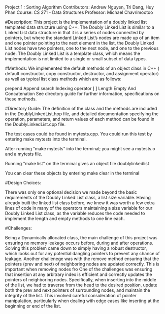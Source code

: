 Project 1 : Sorting Algorithm 
Contributors: Andrew Nguyen, Tri Dang, Huy Phan
Course: CS 271 - Data Structures
Professor: Michael Chavrimootoo


#Description: 
This project is the implementation of a doubly linked list templated data structure using C++. The Doubly Linked List is similar to a Linked List data structure in that it is a series of nodes connected by pointers, but where the standard Linked List’s nodes are made up of an item and one pointer pointing to the next element in the list, the Doubly Linked List nodes have two pointers, one to the next node, and one to the previous node. The Doubly Linked List is a template class, which means the implementation is not limited to a single or small subset of data types.


#Methods:
We implemented the default methods of an object class in C++ ( default constructor, copy constructor, destructor, and assignment operator) as well as typical list class methods which are as follows: 

prepend
Append
search
Indexing operator [ ]
Length
Empty
And Concatenation
See directory guide for further information, specifications on these methods. 


#Directory Guide: 
The definition of the class and the methods are included in the DoublyLinkedList.hpp file, and detailed documentation specifying the operation, parameters, and return values of each method can be found in the DoublyLinkedList.cpp file. 

The test cases could be found in mytests.cpp. You could run this test by entering make mytests into the terminal.

After running "make mytests" into the terminal; you might see a mytests.o and a mytests file. 

Running "make list" on the terminal gives an object file doublylinkedlist

You can clear these objects by entering make clear in the terminal

#Design Choices:

There was only one optional decision we made beyond the basic requirements of the Doubly Linked List class, a list size variable. Having already built the linked list class before, we knew it was worth a few extra lines of code in many of the operators maintaining a size variable for our Doubly Linked List class, as the variable reduces the code needed to implement the length and empty methods to one line each. 


#Challenges: 

Being a Dynamically allocated class, the main challenge of this project was ensuring no memory leakage occurs before, during and after operations. Solving this problem came down to simply having a robust destructor, which looks out for any potential dangling pointers to prevent any chance of leakage. 
Another challenege was with the remove method ensuring that the pointers (prev and next) of neighboring nodes are updated correctly. This is important when removing nodes fro 
One of the challenges was ensuring that insertion at any arbitrary index is efficient and correctly updates the pointers of neighboring nodes. Specifically, when inserting into the middle of the list, we had to traverse from the head to the desired position, update both the prev and next pointers of surrounding nodes, and maintain the integrity of the list. This involved careful consideration of pointer manipulation, particularly when dealing with edge cases like inserting at the beginning or end of the list.

